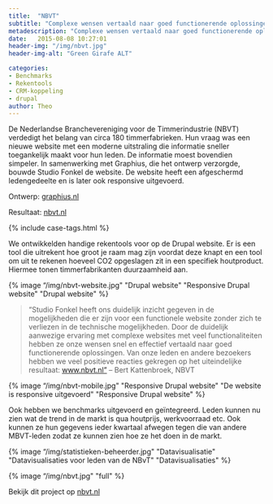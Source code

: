 ```yaml
---
title:  "NBVT"
subtitle: "Complexe wensen vertaald naar goed functionerende oplossingen"
metadescription: "Complexe wensen vertaald naar goed functionerende oplossingen"
date:   2015-08-08 10:27:01
header-img: "/img/nbvt.jpg"
header-img-alt: "Green Girafe ALT"

categories:
- Benchmarks
- Rekentools
- CRM-koppeling
- drupal
author: Theo
---
```

De Nederlandse Branchevereniging voor de Timmerindustrie (NBVT) verdedigt het belang van circa 180 timmerfabrieken. Hun vraag was een nieuwe website met een moderne uitstraling die informatie sneller toegankelijk maakt voor hun leden. De informatie moest bovendien simpeler. In samenwerking met Graphius, die het ontwerp verzorgde, bouwde Studio Fonkel de website. De website heeft een afgeschermd ledengedeelte en is later ook responsive uitgevoerd.

Ontwerp: <a href="http://graphius.nl/" target="_blank">graphius.nl</a>

Resultaat: <a href="http://nbvt.nl/" target="_blank">nbvt.nl</a>

{% include case-tags.html %}

We ontwikkelden handige rekentools voor op de Drupal website. Er is een tool die uitrekent hoe groot je raam mag zijn voordat deze knapt en een tool om uit te rekenen hoeveel CO2 opgeslagen zit in een specifiek houtproduct. Hiermee tonen timmerfabrikanten duurzaamheid aan.

{% image “/img/nbvt-website.jpg" "Drupal website" "Responsive Drupal website" "Drupal website" %}

> “Studio Fonkel heeft ons duidelijk inzicht gegeven in de mogelijkheden die er zijn voor een functionele website zonder zich te verliezen in de technische mogelijkheden. Door de duidelijk aanwezige ervaring met complexe websites met veel functionaliteiten hebben ze onze wensen snel en effectief vertaald naar goed functionerende oplossingen. Van onze leden en andere bezoekers hebben we veel positieve reacties gekregen op het uiteindelijke resultaat: www.nbvt.nl” – Bert Kattenbroek, NBVT

{% image “/img/nbvt-mobile.jpg" "Responsive Drupal website" "De website is responsive uitgevoerd" "Responsive Drupal website" %}

Ook hebben we benchmarks uitgevoerd en geïntegreerd. Leden kunnen nu zien wat de trend in de markt is qua houtprijs, werkvoorraad etc. Ook kunnen ze hun gegevens ieder kwartaal afwegen tegen die van andere MBVT-leden zodat ze kunnen zien hoe ze het doen in de markt. 

{% image “/img/statistieken-beheerder.jpg" "Datavisualisatie" "Datavisualisaties voor leden van de NBvT" "Datavisualisaties" %}

{% image “/img/nbvt.jpg" "full" %}

Bekijk dit project op <a href="http://nbvt.nl/" target="_blank">nbvt.nl</a>
